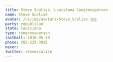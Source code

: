 ```yaml
---
title: Steve Scalise, Louisiana Congressperson
name: Steve Scalise
avatar: /ui/img/avatars/Steve_Scalise.jpg
party: republican
state: louisiana
type: congressperson
lasthall: 2016-05-20
phone: 202-225-3015
never: 
twitter: stevescalise
---
```

